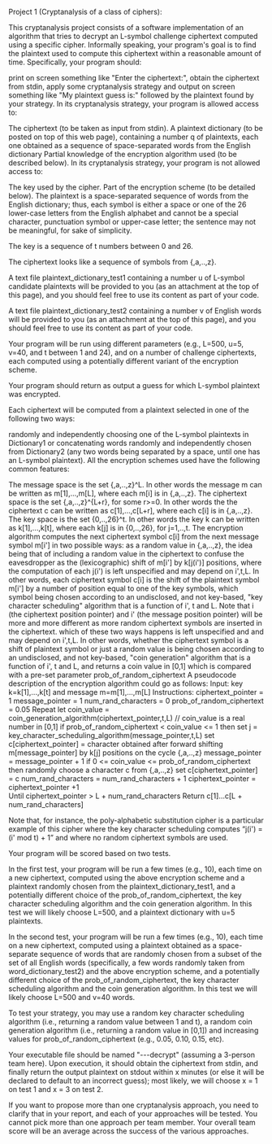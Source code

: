 Project 1 (Cryptanalysis of a class of ciphers):

This cryptanalysis project consists of a software implementation of an algorithm that tries to decrypt an L-symbol challenge ciphertext computed using a specific cipher. Informally speaking, your program's goal is to find the plaintext used to compute this ciphertext within a reasonable amount of time. Specifically, your program should:

print on screen something like "Enter the ciphertext:",
obtain the ciphertext from stdin,
apply some cryptanalysis strategy and
output on screen something like "My plaintext guess is:" followed by the plaintext found by your strategy.
In its cryptanalysis strategy, your program is allowed access to:

The ciphertext (to be taken as input from stdin).
A plaintext dictionary (to be posted on top of this web page), containing a number q of plaintexts, each one obtained as a sequence of space-separated words from the English dictionary
Partial knowledge of the encryption algorithm used (to be described below).
In its cryptanalysis strategy, your program is not allowed access to:

The key used by the cipher.
Part of the encryption scheme (to be detailed below).
The plaintext is a space-separated sequence of words from the English dictionary; thus, each symbol is either a space or one of the 26 lower-case letters from the English alphabet and cannot be a special character, punctuation symbol or upper-case letter; the sentence may not be meaningful, for sake of simplicity.

The key is a sequence of t numbers between 0 and 26.  

The ciphertext looks like a sequence of symbols from {<space>,a,..,z}.

A text file plaintext_dictionary_test1 containing a number u of L-symbol candidate plaintexts will be provided to you (as an attachment at the top of this page), and you should feel free to use its content as part of your code.

A text file plaintext_dictionary_test2 containing a number v of English words will be provided to you (as an attachment at the top of this page), and you should feel free to use its content as part of your code.

Your program will be run using different parameters (e.g., L=500, u=5, v=40, and t between 1 and 24), and on a number of challenge ciphertexts, each computed using a potentially different variant of the encryption scheme.

Your program should return as output a guess for which L-symbol plaintext was encrypted.

Each ciphertext will be computed from a plaintext selected in one of the following two ways:

randomly and independently choosing one of the L-symbol plaintexts in Dictionary1 or
concatenating words randomly and independently chosen from Dictionary2 (any two words being separated by a space, until one has an L-symbol plaintext).
All the encryption schemes used have the following common features:

The message space is the set {<space>,a,..,z}^L. In other words the message m can be written as m[1],...,m[L], where each m[i] is in {<space>,a,..,z}.
The ciphertext space is the set {<space>,a,..,z}^{L+r}, for some r>=0. In other words the the ciphertext c can be written as c[1],...,c[L+r], where each c[i] is in {<space>,a,..,z}.
The key space is the set {0,..,26}^t. In other words the key k can be written as k[1],...,k[t], where each k[j] is in {0,..,26}, for j=1,..,t.
The encryption algorithm computes the next ciphertext symbol c[i] from the next message symbol m[i'] in two possible ways:
as a random value in {<space>,a,..,z}, the idea being that of including a random value in the ciphertext to confuse the eavesdropper
as the (lexicographic) shift of m[i'] by k[j(i')] positions, where the computation of each j(i') is left unspecified and may depend on i',t,L. In other words, each ciphertext symbol c[i] is the shift of the plaintext symbol m[i'] by a number of position equal to one of the key symbols, which symbol being chosen according to an undisclosed, and not key-based, "key character scheduling" algorithm that is a function of i', t and L. Note that i (the ciphertext position pointer) and i' (the message position pointer) will be more and more different as more random ciphertext symbols are inserted in the ciphertext. 
which of these two ways happens is left unspecified and and may depend on i',t,L. In other words, whether the ciphertext symbol is a shift of plaintext symbol or just a random value is being chosen according to an undisclosed, and not key-based, "coin generation" algorithm that is a function of i', t and L, and returns a coin value in [0,1] which is compared with a pre-set parameter prob_of_random_ciphertext
A pseudocode description of the encryption algorithm could go as follows:
Input: key k=k[1],...,k[t] and message m=m[1],...,m[L]
Instructions:
ciphertext_pointer = 1 
message_pointer = 1
num_rand_characters = 0
prob_of_random_ciphertext = 0.05
Repeat
let coin_value = coin_generation_algorithm(ciphertext_pointer,t,L)  // coin_value is a real number in [0,1]
if prob_of_random_ciphertext < coin_value <= 1 then
set j = key_character_scheduling_algorithm(message_pointer,t,L)
set c[ciphertext_pointer] = character obtained after forward shifting m[message_pointer] by k[j] positions on the cycle {<space>,a,..,z}
message_pointer = message_pointer + 1
if 0 <= coin_value <= prob_of_random_ciphertext then
randomly choose a character c from {<space>,a,..,z}
set c[ciphertext_pointer] = c
num_rand_characters = num_rand_characters + 1
ciphertext_pointer = ciphertext_pointer +1   
Until ciphertext_pointer > L + num_rand_characters
Return c[1]...c[L + num_rand_characters]

Note that, for instance, the poly-alphabetic substitution cipher is a particular example of this cipher where the key character scheduling computes “j(i') = (i' mod t) + 1” and where no random ciphertext symbols are used.

Your program will be scored based on two tests.

In the first test, your program will be run a few times (e.g., 10), each time on a new ciphertext, computed using the above encryption scheme and a plaintext randomly chosen from the plaintext_dictionary_test1, and a potentially different choice of the prob_of_random_ciphertext, the key character scheduling algorithm and the coin generation algorithm. In this test we will likely choose L=500, and a plaintext dictionary with u=5 plaintexts.

In the second test, your program will be run a few times (e.g., 10), each time on a new ciphertext, computed using a plaintext obtained as a space-separate sequence of words that are randomly chosen from a subset of the set of all English words (specifically, a few words randomly taken from word_dictionary_test2) and the above encryption scheme, and a potentially different choice of the prob_of_random_ciphertext, the key character scheduling algorithm and the coin generation algorithm. In this test we will likely choose L=500 and v=40 words.

To test your strategy, you may use a random key character scheduling algorithm (i.e., returning a random value between 1 and t), a random coin generation algorithm (i.e., returning a random value in [0,1]) and increasing values for prob_of_random_ciphertext (e.g., 0.05, 0.10, 0.15, etc).

Your executable file should be named "<last name1>-<last name2>-<last name3>-decrypt" (assuming a 3-person team here). Upon execution, it should obtain the ciphertext from stdin, and finally return the output plaintext on stdout within x minutes (or else it will be declared to default to an incorrect guess); most likely, we will choose x = 1 on test 1 and x = 3 on test 2.

If you want to propose more than one cryptanalysis approach, you need to clarify that in your report, and each of your approaches will be tested. You cannot pick more than one approach per team member. Your overall team score will be an average across the success of the various approaches.
